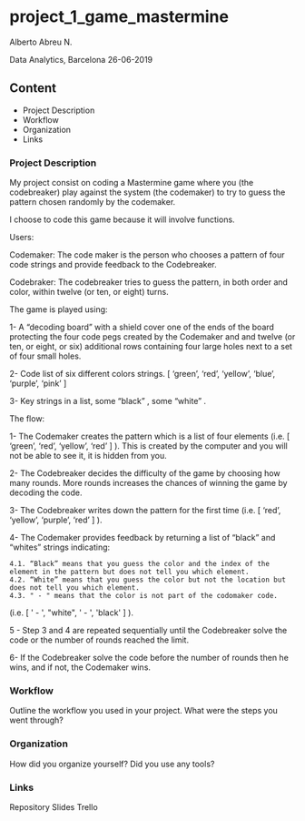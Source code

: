 # project_1_game_mastermine

Alberto Abreu N.

Data Analytics, Barcelona 26-06-2019

## Content

- Project Description
- Workflow
- Organization
- Links

### Project Description
My project consist on coding a Mastermine game where you (the codebreaker) play against the system (the codemaker) to try to guess the pattern chosen randomly by the codemaker. 

I choose to code this game because it will involve functions.

Users:

Codemaker: The code maker is the person who chooses a pattern of four code strings and provide feedback to the Codebreaker.

Codebraker: The codebreaker tries to guess the pattern, in both order and color, within twelve (or ten, or eight) turns.

The game is played using:

1- A “decoding board” with a shield cover one of the ends of the board protecting the four code pegs created by the Codemaker and and twelve (or ten, or eight, or six) additional rows containing four large holes next to a set of four small holes.

2- Code list of six different colors strings. [ ‘green’, ‘red’, ‘yellow’, ‘blue’, ‘purple’, ‘pink’ ]

3- Key strings in a list, some “black” , some “white” .

The flow:

1- The Codemaker creates the pattern which is a list of four elements (i.e. [ ‘green’, ‘red’, ‘yellow’, ‘red’ ] ). This is created by the computer and you will not be able to see it, it is hidden from you. 

2- The Codebreaker decides the difficulty of the game by choosing how many rounds. More rounds increases the chances of winning the game by decoding the code. 

3- The Codebreaker writes down the pattern for the first time (i.e. [ ‘red’, ‘yellow’, ‘purple’, ‘red’ ] ).

4- The Codemaker provides feedback by returning a list of “black” and “whites” strings indicating:

	4.1. “Black” means that you guess the color and the index of the element in the pattern but does not tell you which element. 
	4.2. “White” means that you guess the color but not the location but does not tell you which element. 
    4.3. " - " means that the color is not part of the codomaker code. 
    
(i.e. [ ' - ', "white", ' - ', 'black' ] ).

5 - Step 3 and 4 are repeated sequentially until the Codebreaker solve the code or the number of rounds reached the limit. 

6- If the Codebreaker solve the code before the number of rounds then he wins, and if not, the Codemaker wins. 

### Workflow
Outline the workflow you used in your project. What were the steps you went through?


### Organization
How did you organize yourself? Did you use any tools?


### Links

Repository
Slides
Trello

